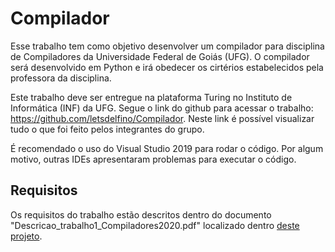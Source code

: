 # Compilador

Esse trabalho tem como objetivo desenvolver um compilador para disciplina de Compiladores da Universidade Federal de Goiás (UFG). O compilador será desenvolvido em Python e irá obedecer os cirtérios estabelecidos pela professora da disciplina.

Este trabalho deve ser entregue na plataforma Turing no Instituto de Informática (INF) da UFG. Segue o link do github para acessar o trabalho: https://github.com/letsdelfino/Compilador. Neste link é possível visualizar tudo o que foi feito pelos integrantes do grupo.

É recomendado o uso do Visual Studio 2019 para rodar o código. Por algum motivo, outras IDEs apresentaram problemas para executar o código.

## Requisitos

Os requisitos do trabalho estão descritos dentro do documento "Descricao_trabalho1_Compiladores2020.pdf" localizado dentro [deste projeto](https://github.com/letsdelfino/Compilador/blob/master/Descricao_trabalho1_Compiladores2020.pdf).
